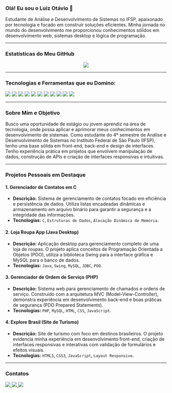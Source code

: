 ### Olá! Eu sou o Luiz Otávio 👋

Estudante de Análise e Desenvolvimento de Sistemas no IFSP, apaixonado por tecnologia e focado em construir soluções eficientes. Minha jornada no mundo do desenvolvimento me proporcionou conhecimentos sólidos em desenvolvimento web, sistemas desktop e lógica de programação.

---

### Estatísticas do Meu GitHub

<p align="center">
  <a href="https://github.com/luizolvx">
    <img src="https://github-readme-stats.vercel.app/api?username=luizolvx&show_icons=true&theme=dark&include_all_commits=true" />
  </a>
</p>

---

### Tecnologias e Ferramentas que eu Domino:

<p align="left">
  <img src="https://img.shields.io/badge/HTML5-E34F26?style=for-the-badge&logo=html5&logoColor=white" />
  <img src="https://img.shields.io/badge/CSS3-1572B6?style=for-the-badge&logo=css3&logoColor=white" />
  <img src="https://img.shields.io/badge/JavaScript-F7DF1E?style=for-the-badge&logo=javascript&logoColor=black" />
  <img src="https://img.shields.io/badge/PHP-777BB4?style=for-the-badge&logo=php&logoColor=white" />
  <img src="https://img.shields.io/badge/C-A8B9CC?style=for-the-badge&logo=c&logoColor=white" />
  <img src="https://img.shields.io/badge/Java-007396?style=for-the-badge&logo=java&logoColor=white" />
  <img src="https://img.shields.io/badge/Python-3776AB?style=for-the-badge&logo=python&logoColor=white" />
  <img src="https://img.shields.io/badge/MySQL-4479A1?style=for-the-badge&logo=mysql&logoColor=white" />
  <img src="https://img.shields.io/badge/Figma-F24E1E?style=for-the-badge&logo=figma&logoColor=white" />
  <img src="https://img.shields.io/badge/GIT-E44C30?style=for-the-badge&logo=git&logoColor=white" />
  <img src="https://img.shields.io/badge/VS%20CODE-0078D4?style=for-the-badge&logo=visual%20studio%20code&logoColor=white" />
</p>

---

### Sobre Mim e Objetivo

Busco uma oportunidade de estágio ou jovem aprendiz na área de tecnologia, onde possa aplicar e aprimorar meus conhecimentos em desenvolvimento de sistemas. Como estudante do 4º semestre de Análise e Desenvolvimento de Sistemas no Instituto Federal de São Paulo (IFSP), tenho uma base sólida em front-end, back-end e design de interfaces. Tenho experiência prática em projetos que envolvem manipulação de dados, construção de APIs e criação de interfaces responsivas e intuitivas.

---

### Projetos Pessoais em Destaque

#### 1. Gerenciador de Contatos em C
- **Descrição:** Sistema de gerenciamento de contatos focado em eficiência e persistência de dados. Utiliza listas encadeadas dinâmicas e armazenamento em arquivo binário para garantir a segurança e a integridade das informações.
- **Tecnologias:** `C`, `Estruturas de Dados`, `Alocação Dinâmica de Memória`.

#### 2. Loja Roupa App (Java Desktop)
- **Descrição:** Aplicação desktop para gerenciamento completo de uma loja de roupas. O projeto aplica conceitos de Programação Orientada a Objetos (POO), utiliza a biblioteca Swing para a interface gráfica e MySQL para o banco de dados.
- **Tecnologias:** `Java`, `Swing`, `MySQL`, `JDBC`, `POO`.

#### 3. Gerenciador de Ordem de Serviço (PHP)
- **Descrição:** Sistema web para gerenciamento de chamados e ordens de serviço. Construído com a arquitetura MVC (Model-View-Controller), demonstra experiência em desenvolvimento back-end e boas práticas de segurança (PDO Prepared Statements).
- **Tecnologias:** `PHP`, `MySQL`, `HTML`, `CSS`, `JavaScript`.

#### 4. Explore Brasil (Site de Turismo)
- **Descrição:** Site de turismo com foco em destinos brasileiros. O projeto evidencia minha experiência em desenvolvimento front-end, criação de interfaces responsivas e interativas com validação de formulários e efeitos visuais.
- **Tecnologias:** `HTML5`, `CSS3`, `JavaScript`, `Layout Responsivo`.

---

### Contatos

<p align="left">
  <a href="https://www.linkedin.com/in/SEU-PERFIL-DO-LINKEDIN/">
    <img src="https://img.shields.io/badge/LinkedIn-0077B5?style=for-the-badge&logo=linkedin&logoColor=white" />
  </a>
  <a href="https://github.com/luizolvx">
    <img src="https://img.shields.io/badge/GitHub-100000?style=for-the-badge&logo=github&logoColor=white" />
  </a>
  <a href="mailto:oluizotavio044@gmail.com">
    <img src="https://img.shields.io/badge/Gmail-D14836?style=for-the-badge&logo=gmail&logoColor=white" />
  </a>
</p>
